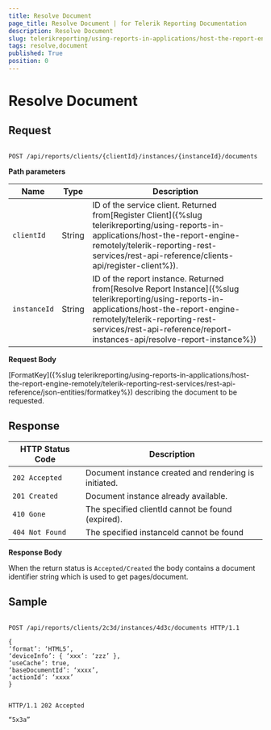 ```yaml
---
title: Resolve Document
page_title: Resolve Document | for Telerik Reporting Documentation
description: Resolve Document
slug: telerikreporting/using-reports-in-applications/host-the-report-engine-remotely/telerik-reporting-rest-services/rest-api-reference/documents-api/resolve-document
tags: resolve,document
published: True
position: 0
---
```


# Resolve Document



## Request

	
````URI Template

POST /api/reports/clients/{clientId}/instances/{instanceId}/documents
````




__Path parameters__


| Name | Type | Description |
| ------ | ------ | ------ |
|`clientId`|String|ID of the service client. Returned from[Register Client]({%slug telerikreporting/using-reports-in-applications/host-the-report-engine-remotely/telerik-reporting-rest-services/rest-api-reference/clients-api/register-client%}).|
|`instanceId`|String|ID of the report instance. Returned from[Resolve Report Instance]({%slug telerikreporting/using-reports-in-applications/host-the-report-engine-remotely/telerik-reporting-rest-services/rest-api-reference/report-instances-api/resolve-report-instance%})|




__Request Body__

[FormatKey]({%slug telerikreporting/using-reports-in-applications/host-the-report-engine-remotely/telerik-reporting-rest-services/rest-api-reference/json-entities/formatkey%}) describing the document to be requested.         

## Response


| HTTP Status Code | Description |
| ------ | ------ |
|`202 Accepted`|Document instance created and rendering is initiated.|
|`201 Created`|Document instance already available.|
|`410 Gone`|The specified clientId cannot be found (expired).|
|`404 Not Found`|The specified instanceId cannot be found|




__Response Body__

When the return status is `Accepted/Created` the body contains a document identifier string which is used to get pages/document.         

## Sample

	
````Request Message

POST /api/reports/clients/2c3d/instances/4d3c/documents HTTP/1.1

{
‘format’: ‘HTML5’,
‘deviceInfo’: { ‘xxx’: ‘zzz’ },
‘useCache’: true,
‘baseDocumentId’: ‘xxxx’,
‘actionId’: ‘xxxx’
}
````




	
````Response Message

HTTP/1.1 202 Accepted

“5x3a”
````



